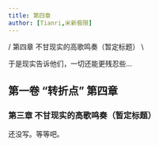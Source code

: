 ```yaml
---
title: 第四章
author: [Tianri,米新极限]
---
```


/ 第四章 不甘现实的高歌鸣奏（暂定标题） \

于是现实告诉他们，一切还能更残忍些...

<!-- more -->

## 第一卷 “转折点” 第四章

### 第三章 不甘现实的高歌鸣奏（暂定标题）

还没写。等等吧。